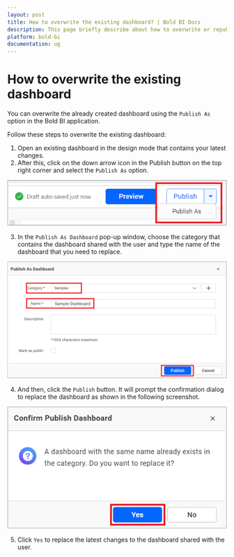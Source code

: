 ```yaml
---
layout: post
title: How to overwrite the existing dashboard? | Bold BI Docs
description: This page briefly describe about how to overwrite or republish the published (or existing) dashboard of Bold BI Server from the Bold BI Web designer.
platform: bold-bi
documentation: ug
---
```

# How to overwrite the existing dashboard 

You can overwrite the already created dashboard using the `Publish As` option in the Bold BI application.

Follow these steps to overwrite the existing dashboard:
1. Open an existing dashboard in the design mode that contains your latest changes.
2. After this, click on the down arrow icon in the Publish button on the top right corner and select the `Publish As` option.

![Choose Publish As option](/static/assets/embedded/faq/images/choose-publish-as-option.png)

3. In the `Publish As Dashboard` pop-up window, choose the category that contains the dashboard shared with the user and type the name of the dashboard that you need to replace.

![Choose Category of the Dashboard](/static/assets/embedded/faq/images/choose-category-of-dashboard.png)

4. And then, click the `Publish` button. It will prompt the confirmation dialog to replace the dashboard as shown in the following screenshot.

![Publish as Confirmation](/static/assets/embedded/faq/images/publish-as-confirmation.png)

5. Click `Yes` to replace the latest changes to the dashboard shared with the user.